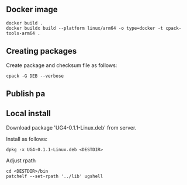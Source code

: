 
## Docker image
```
docker build . 
docker buildx build --platform linux/arm64 -o type=docker -t cpack-tools-arm64 .
```

## Creating packages
Create package and checksum file as follows:
```
cpack -G DEB --verbose
```


## Publish pa

## Local install

Download package 'UG4-0.1.1-Linux.deb' from server. 

Install as follows:

```
dpkg -x UG4-0.1.1-Linux.deb <DESTDIR>
```

Adjust rpath
```
cd <DESTDIR>/bin
patchelf --set-rpath '../lib' ugshell
```

